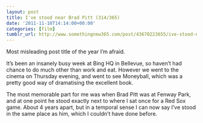 ```yaml
---
layout: post
title: I've stood near Brad Pitt (314/365)
date: '2011-11-10T14:14:00+00:00'
categories: [film]
tumblr_url: http://www.somethingnew365.com/post/43670223655/ive-stood-near-brad-pitt-314365
---
```

Most misleading post title of the year I’m afraid.

It’s been an insanely busy week at Bing HQ in Bellevue, so haven’t had chance to do much other than work and eat. However we went to the cinema on Thursday evening, and went to see Moneyball, which was a pretty good way of dramatising the excellent book.

The most memorable part for me was when Brad Pitt was at Fenway Park, and at one point he stood exactly next to where I sat once for a Red Sox game. About 4 years apart, but in a temporal sense I can now say I’ve stood in the same place as him, which I couldn’t have done before.
